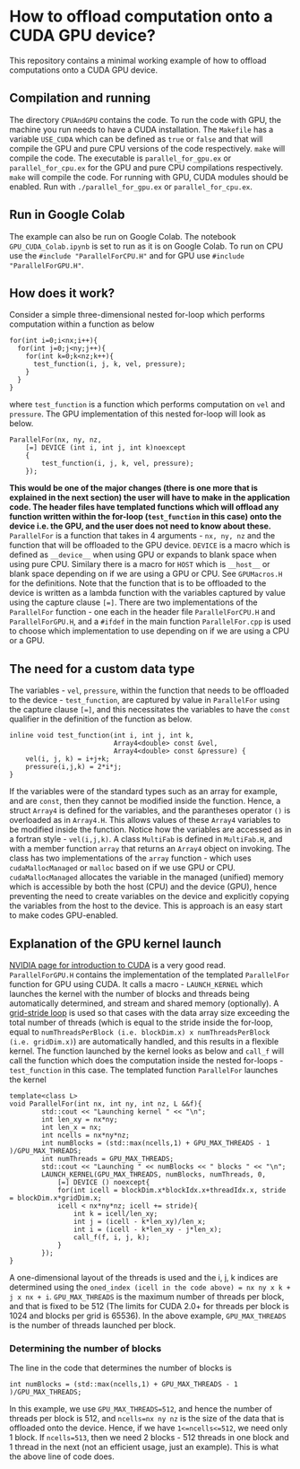 # How to offload computation onto a CUDA GPU device?

This repository contains a minimal working example of how to offload 
computations onto a CUDA GPU device.

## Compilation and running 
The directory `CPUAndGPU` contains the code. To run the code with GPU, the machine you run needs to have a CUDA installation.
The `Makefile` has a variable `USE_CUDA` which can be defined as `true` or 
`false` and that will compile the GPU and pure CPU versions of the code respectively. `make` will compile the code.
The executable is `parallel_for_gpu.ex` or `parallel_for_cpu.ex` for the GPU and pure CPU compilations respectively. `make` will 
compile the code. For running with GPU, CUDA modules should be enabled. Run with `./parallel_for_gpu.ex` or `parallel_for_cpu.ex`.

## Run in Google Colab  
The example can also be run on Google Colab. The notebook `GPU_CUDA_Colab.ipynb` is set to run as it is on Google Colab. 
To run on CPU use the `#include "ParallelForCPU.H"` and for GPU use `#include "ParallelForGPU.H"`.

## How does it work? 
Consider a simple three-dimensional nested for-loop which performs computation within a function as below      
```
for(int i=0;i<nx;i++){
  for(int j=0;j<ny;j++){
    for(int k=0;k<nz;k++){
      test_function(i, j, k, vel, pressure);
    }
  }
}
```
where ```test_function``` is a function which performs computation on ```vel``` and ```pressure```. The GPU implementation of 
this nested for-loop will look as below. 
```
ParallelFor(nx, ny, nz,
	[=] DEVICE (int i, int j, int k)noexcept
	{
		test_function(i, j, k, vel, pressure);
	});
```
**This would be one of the major changes (there is one more that is explained in the next section) 
the user will have to make in the application code. The header files have templated functions which will offload any function written within 
the for-loop (```test_function``` in this case) onto the device i.e. the GPU, and the user does not need to know about these.** 
`ParallelFor` is a function that takes in 4 arguments - `nx, ny, nz` and the function that will be offloaded 
to the GPU device. ```DEVICE``` is a macro which is defined as `__device__` when using GPU or expands to blank space 
when using pure CPU. Similary there is a macro for `HOST` which is `__host__` or blank space depending on if we are using a GPU or CPU. 
See `GPUMacros.H` for the definitions. Note that the function that is to be offloaded to the device 
is written as a lambda function with the variables captured by value using the capture clause `[=]`. There are two 
implementations of the `ParallelFor` function - one each in the header file `ParallelForCPU.H` and `ParallelForGPU.H`, 
and a `#ifdef` in the main function `ParallelFor.cpp` is used to choose which implementation to use depending on if we are using a CPU or a GPU.  


## The need for a custom data type
The variables - `vel`, `pressure`, within the function that needs to be offloaded to the device - `test_function`, are captured by value in `ParallelFor` using the 
capture clause `[=]`, and this necessitates the variables to have the `const` qualifier in the definition of the function as below.
```
inline void test_function(int i, int j, int k,
                          Array4<double> const &vel,
                          Array4<double> const &pressure) {
    vel(i, j, k) = i+j+k;
    pressure(i,j,k) = 2*i*j;
}
``` 
If the variables were of the standard types such as an array for example, and are `const`, then they cannot be modified inside the function. Hence, a struct `Array4` 
is defined for the variables, and the parantheses operator `()` is overloaded as in `Array4.H`. This allows values of these `Array4` variables to be modified inside the function. 
Notice how the variables are accessed as in a fortran style - `vel(i,j,k)`. A class `MultiFab` is defined in `MultiFab.H`, and with a member function `array` that returns an 
`Array4` object on invoking. The class has two implementations of the `array` function - which uses `cudaMallocManaged` or `malloc` based on if we use GPU or CPU. `cudaMallocManaged` 
allocates the variable in the managed (unified) memory which is accessible by both the host (CPU) and the device (GPU), hence preventing the need to create variables on the device and 
explicitly copying the variables from the host to the device. This is approach is an easy start to make codes GPU-enabled.

## Explanation of the GPU kernel launch
[NVIDIA page for introduction to CUDA](https://docs.nvidia.com/cuda/cuda-c-programming-guide/index.html#features-and-technical-specifications__technical-specifications-per-compute-capability) is a very good read.  
`ParallelForGPU.H` contains the implementation of the templated `ParallelFor` function for GPU using CUDA. It calls a macro -  `LAUNCH_KERNEL`
which launches the kernel with the number of blocks and threads being automatically determined, and stream and shared memory (optionally). 
A [grid-stride loop](https://developer.nvidia.com/blog/cuda-pro-tip-write-flexible-kernels-grid-stride-loops/) is used so that cases with the data array size
exceeding the total number of threads (which is equal to the stride inside the for-loop, equal to `numThreadsPerBlock (i.e. blockDim.x) x numThreadsPerBlock (i.e. gridDim.x)`) are automatically handled, and this results in a flexible kernel. The function launched by the kernel looks as below 
and `call_f` will call the function which does the computation inside the nested for-loops - `test_function` in this case. The templated function `ParallelFor` launches the kernel
```
template<class L>
void ParallelFor(int nx, int ny, int nz, L &&f){
        std::cout << "Launching kernel " << "\n";
        int len_xy = nx*ny;
        int len_x = nx;
        int ncells = nx*ny*nz;
        int numBlocks = (std::max(ncells,1) + GPU_MAX_THREADS - 1 )/GPU_MAX_THREADS;
        int numThreads = GPU_MAX_THREADS;
        std::cout << "Launching " << numBlocks << " blocks " << "\n";
        LAUNCH_KERNEL(GPU_MAX_THREADS, numBlocks, numThreads, 0,
            [=] DEVICE () noexcept{
            for(int icell = blockDim.x*blockIdx.x+threadIdx.x, stride = blockDim.x*gridDim.x;
            icell < nx*ny*nz; icell += stride){
                int k = icell/len_xy;
                int j = (icell - k*len_xy)/len_x;
                int i = (icell - k*len_xy - j*len_x);
                call_f(f, i, j, k);
            }
        });
}
```
A one-dimensional layout of the threads is used and the i, j, k indices are determined using the `oned_index (icell in the code above) = nx ny x k + j x nx + i`. `GPU_MAX_THREADS` is 
the maximum number of threads per block, and that is fixed to be 512 (The limits for CUDA 2.0+ for threads per block is 1024 and blocks per grid is 65536). In the above example, 
`GPU_MAX_THREADS` is the number of threads launched per block. 



### Determining the number of blocks
The line in the code that determines the number of blocks is 
```
int numBlocks = (std::max(ncells,1) + GPU_MAX_THREADS - 1 )/GPU_MAX_THREADS;
```
In this example, we use `GPU_MAX_THREADS=512`, and hence the number of threads per block is 512, and `ncells=nx ny nz` is the size of the data that is offloaded onto the device. 
Hence, if we have `1<=ncells<=512`, we need only 1 block. If `ncells=513`, then we need 2 blocks - 512 threads in one block and 1 thread in the next (not an efficient usage, just an example). 
This is what the above line of code does.










  


 


